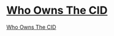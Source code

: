 # [Who Owns The CID](https://eddikim.github.io/CID-Project/)


[Who Owns The CID](https://eddikim.github.io/CID-Project/)


